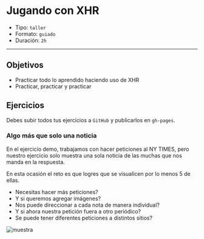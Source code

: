 # Jugando con XHR

- Tipo: `taller`
- Formato: `guiado`
- Duración: `2h`

***

## Objetivos

- Practicar todo lo aprendido haciendo uso de XHR
- Practicar, practicar y practicar

## Ejercicios

Debes subir todos tus ejercicios a `GitHub` y publicarlos en `gh-pages`.

### Algo más que solo una noticia

En el ejercicio demo, trabajamos con hacer peticiones al NY TIMES, pero nuestro
ejercicio solo muestra una sola noticia de las muchas que nos manda en la
respuesta.

En esta ocasión el reto es que logres que se visualicen por lo menos 5 de
ellas.

- Necesitas hacer más peticiones?
- Y si queremos agregar imágenes?
- Nos puede direccionar a cada nota de manera individual?
- Y si ahora nuestra petición fuera a otro periódico?
- Se puede tener diferentes peticiones a distintos sitios?

![muestra](https://user-images.githubusercontent.com/110297/65788765-6cf9ee80-e121-11e9-8122-43711f1376f4.png)
